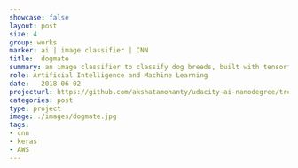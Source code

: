 ```yaml
---
showcase: false
layout: post
size: 4
group: works
marker: ai | image classifier | CNN
title:  dogmate
summary: an image classifier to classify dog breeds, built with tensorflow
role: Artificial Intelligence and Machine Learning
date:   2018-06-02
projecturl: https://github.com/akshatamohanty/udacity-ai-nanodegree/tree/master/project-05-dog-recognizer
categories: post
type: project
image: ./images/dogmate.jpg
tags:
- cnn
- keras
- AWS
---
```


